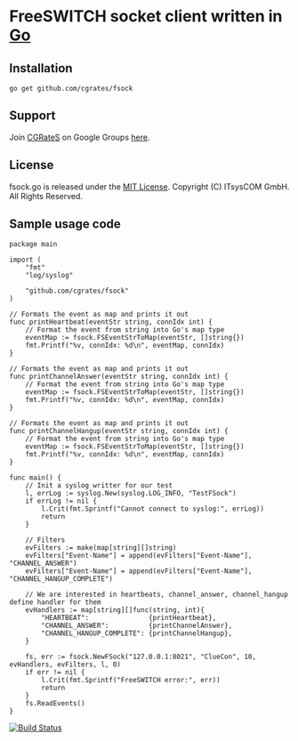 # FreeSWITCH socket client written in [Go](http://cgrates.org/ "Go Website")

## Installation ##

`go get github.com/cgrates/fsock`

## Support ##
Join [CGRateS](http://www.cgrates.org/ "CGRateS Website") on Google Groups [here](https://groups.google.com/forum/#!forum/cgrates "CGRateS on GoogleGroups").

## License ##
fsock.go is released under the [MIT License](http://www.opensource.org/licenses/mit-license.php "MIT License").
Copyright (C) ITsysCOM GmbH. All Rights Reserved.

## Sample usage code ##
```
package main

import (
	"fmt"
	"log/syslog"

	"github.com/cgrates/fsock"
)

// Formats the event as map and prints it out
func printHeartbeat(eventStr string, connIdx int) {
	// Format the event from string into Go's map type
	eventMap := fsock.FSEventStrToMap(eventStr, []string{})
	fmt.Printf("%v, connIdx: %d\n", eventMap, connIdx)
}

// Formats the event as map and prints it out
func printChannelAnswer(eventStr string, connIdx int) {
	// Format the event from string into Go's map type
	eventMap := fsock.FSEventStrToMap(eventStr, []string{})
	fmt.Printf("%v, connIdx: %d\n", eventMap, connIdx)
}

// Formats the event as map and prints it out
func printChannelHangup(eventStr string, connIdx int) {
	// Format the event from string into Go's map type
	eventMap := fsock.FSEventStrToMap(eventStr, []string{})
	fmt.Printf("%v, connIdx: %d\n", eventMap, connIdx)
}

func main() {
	// Init a syslog writter for our test
	l, errLog := syslog.New(syslog.LOG_INFO, "TestFSock")
	if errLog != nil {
		l.Crit(fmt.Sprintf("Cannot connect to syslog:", errLog))
		return
	}

	// Filters
	evFilters := make(map[string][]string)
	evFilters["Event-Name"] = append(evFilters["Event-Name"], "CHANNEL_ANSWER")
	evFilters["Event-Name"] = append(evFilters["Event-Name"], "CHANNEL_HANGUP_COMPLETE")

	// We are interested in heartbeats, channel_answer, channel_hangup define handler for them
	evHandlers := map[string][]func(string, int){
		"HEARTBEAT":               {printHeartbeat},
		"CHANNEL_ANSWER":          {printChannelAnswer},
		"CHANNEL_HANGUP_COMPLETE": {printChannelHangup},
	}

	fs, err := fsock.NewFSock("127.0.0.1:8021", "ClueCon", 10, evHandlers, evFilters, l, 0)
	if err != nil {
		l.Crit(fmt.Sprintf("FreeSWITCH error:", err))
		return
	}
	fs.ReadEvents()
}
```

[![Build Status](https://secure.travis-ci.org/cgrates/fsock.png)](http://travis-ci.org/cgrates/fsock)

